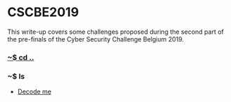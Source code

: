 # CSCBE2019 

This write-up covers some challenges proposed during the second part of the pre-finals of the Cyber Security Challenge Belgium 2019.

### [~$ cd ..](../)

### ~$ ls

* [Decode me](decode_me/)